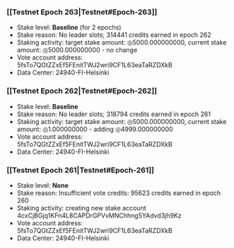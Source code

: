 ### [[Testnet Epoch 263|Testnet#Epoch-263]]
* Stake level: **Baseline** (for 2 epochs)
* Stake reason: No leader slots; 314441 credits earned in epoch 262
* Staking activity: target stake amount: ◎5000.000000000, current stake amount: ◎5000.000000000 - no change
* Vote account address: 5fsTo7QGtZZxEf5FEnitTWJ2wri9CF1L63eaTaRZDXkB
* Data Center: 24940-FI-Helsinki
### [[Testnet Epoch 262|Testnet#Epoch-262]]
* Stake level: **Baseline**
* Stake reason: No leader slots; 318794 credits earned in epoch 261
* Staking activity: target stake amount: ◎5000.000000000, current stake amount: ◎1.000000000 - adding ◎4999.000000000
* Vote account address: 5fsTo7QGtZZxEf5FEnitTWJ2wri9CF1L63eaTaRZDXkB
* Data Center: 24940-FI-Helsinki
### [[Testnet Epoch 261|Testnet#Epoch-261]]
* Stake level: **None**
* Stake reason: Insufficient vote credits: 95623 credits earned in epoch 260
* Staking activity: creating new stake account 4cxCjBGjq1KFn4L8CAPDrGPVvMNChhng5YAdvd3jh9Kz
* Vote account address: 5fsTo7QGtZZxEf5FEnitTWJ2wri9CF1L63eaTaRZDXkB
* Data Center: 24940-FI-Helsinki